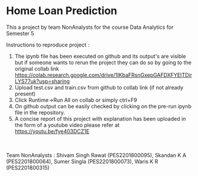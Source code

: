 # Home Loan Prediction <br>

This a project by team NonAnalysts for the course Data Analytics for Semester 5 <br>

Instructions to reproduce project : <br>
1. The ipynb file has been executed on github and its output's are visible but if someone wants to rerun the project they can do so by going to the original collab link
https://colab.research.google.com/drive/1IKbaFRsnGxepGAFDXFYEITDirLYS77uk?usp=sharing  <br>
2. Upload test.csv and train.csv from github to collab link (if not already present) <br>
3. Click Runtime->Run All on collab or simply ctrl+F9 <br>
4. On github output can be easily checked by clicking on the pre-run ipynb file in the repository. <br>
5. A concise report of this project with explanation has been uploaded in the form of a youtube video please refer at https://youtu.be/fye403DCZ1E <br>
<br>
<br>
Team NonAnalysts : Shivam Singh Rawat (PES2201800095), Skandan K A (PES2201800064), Sumer Singla (PES2201800073), Waris K R (PES2201800315)
